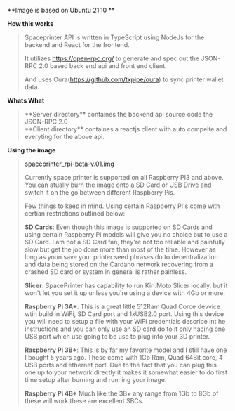 **Image is based on Ubuntu 21.10 **

**How this works**
<blockquote>
Spaceprinter API is written in TypeScript using NodeJs for the backend and React for the frontend. 

It utilizes https://open-rpc.org/ to generate and spec out the JSON-RPC 2.0 based back end api 
and front end client.

And uses Oura(https://github.com/txpipe/oura) to sync printer wallet data.
</blockquote>

**Whats What**
<blockquote>
**Server directory** containes the backend api source code the JSON-RPC 2.0<br/>
**Client directory** containes a reactjs client with auto compelte and everyting for the above api.<br/>
</blockquote>

**Using the image**
<blockquote>

[spaceprinter_rpi-beta-v.01.img](https://link.us1.storjshare.io/s/jvnlbmbbkbduopvn2lxt2ylmghra/spaceprinter/spaceprinter_rpi-beta-v.01.img?download=1)
  
Currently space printer is supported on all Raspberry PI3 and above. You can atually burn the image onto a SD Card or USB Drive and switch it on the go between different Raspberry Pis.

Few things to keep in mind. Using certain Raspberry Pi's come with certian restrictions outlined below:
  
**SD Cards**: Even though this image is supported on SD Cards and using certain Raspberry Pi models will give you no choice but to use a SD Card. I am not a SD Card fan, they're not too reliable and painfully slow but get the job done more than most of the time. However as long as youn save your printer seed phrases do to decentralization and data being stored on the Cardano network recovering from a crashed SD card or system in general is rather painless.
  
**Slicer**: SpacePrinter has capability to run Kiri:Moto Slicer locally, but it won't let you set it up unless you're using a device with 4Gb or more.
  
**Raspberry Pi 3A+**: This is a great little 512Ram Quad Corce devvice wtih build in WiFi, SD Card port and 1xUSB2.0 port. Using this device you will need to setup a file with your WiFi credentials describe int he instructions and you can only use an SD card do to it only hacing one USB port which use going to be use to plug into your 3D printer.
  
**Raspberry Pi 3B+**: This is by far my favorite model and I still have one I bought 5 years ago. These come with 1Gb Ram, Quad 64Bit core, 4 USB ports and ethernet port. Due to the fact that you can plug this one up to your network directly it makes it somewhat easier to do first time setup after burning and running your image.

**Raspberry Pi 4B+** Much like the 3B+ any range from 1Gb to 8Gb of these will work these are excellent SBCs.
</blockquote>





